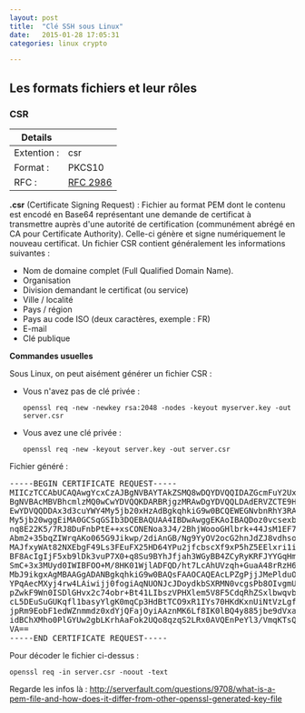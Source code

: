 ```yaml
---
layout: post
title:  "Clé SSH sous Linux"
date:   2015-01-28 17:05:31
categories: linux crypto

---
```


Les formats fichiers et leur rôles
----------------------------------

### CSR

|          Details                     ||
|-------------|-------------------------|
| Extention : | csr                     |
| Format    : | PKCS10                  |
| RFC       : | [RFC 2986][RFC-2986]    |


**.csr** (Certificate Signing Request) :
Fichier au format PEM dont le contenu est encodé en Base64 représentant une
demande de certificat à transmettre auprès d'une autorité de certification
(communément abrégé en CA pour Certificate Authority). Celle-ci génère et
signe numériquement le nouveau certificat. Un fichier CSR contient
généralement les informations suivantes :

- Nom de domaine complet (Full Qualified Domain Name).
- Organisation
- Division demandant le certificat (ou service)
- Ville / localité
- Pays / région
- Pays au code ISO (deux caractères, exemple : FR)
- E-mail
- Clé publique


**Commandes usuelles**

Sous Linux, on peut aisément générer un fichier CSR :

- Vous n'avez pas de clé privée :  
  ```
  openssl req -new -newkey rsa:2048 -nodes -keyout myserver.key -out server.csr
  ```

- Vous avez une clé privée :  
  ```
  openssl req -new -keyout server.key -out server.csr
  ```

Fichier généré :
<pre>
-----BEGIN CERTIFICATE REQUEST-----
MIICzTCCAbUCAQAwgYcxCzAJBgNVBAYTAkZSMQ8wDQYDVQQIDAZGcmFuY2UxDjAM
BgNVBAcMBVBhcmlzMQ0wCwYDVQQKDARBRjgzMRAwDgYDVQQLDAdERVZCTE9HMRUw
EwYDVQQDDAx3d3cuYWY4My5jb20xHzAdBgkqhkiG9w0BCQEWEGNvbnRhY3RAYWY4
My5jb20wggEiMA0GCSqGSIb3DQEBAQUAA4IBDwAwggEKAoIBAQDoz0vcsexbvnYU
nq8E22K5/7RJ8DuFnbPtE++xsCONENoa3J4/2BhjWoooGHlbrk+44JsM1EF7WW6k
Abm2+35bqZIWrqAKo065G9Jikwp/2diAnGB/Ng9YyOV2ocG2hnJdZJ8vdhsou9jX
MAJfxyWAt82NXEbgF49Ls3FEuFX25HD64YPu2jfcbscXf9xP5hZ5EElxri1iMQ1W
BF8AcIgIjF5xb9lDk3vuP7X0+q8Su9BYhJfjah3WGyBB4ZCyRyKRFJYYGqHmSAG3
SmC+3x3MUyd0IWIBFOO+M/8HK01WjlADFQD/ht7LcAhUVzqh+GuaA48rRzH6Dt1m
MbJ9ikgxAgMBAAGgADANBgkqhkiG9w0BAQsFAAOCAQEAcLPZgPjjJMePlduO3CG/
YPqAecMXyj4rw4LAiwijj0fogiAqNUONJcJDoydkbSXRMN0vcgsPb8OIvgmUz1ba
pZwkF9Wn0ISDlGHvx2c74obr+Bt41LIbszVPHXlem5V8F5CdqRhZSxlbwqvbG1EP
cL5DEuSuGUKqfl1basyYlgK0mqCp3HdBtTCO9xR1IYs70HKdKxnUiNtVzLgfiNYJ
jpRm9EobF1edWZnmmdz0xdYjQFajOyiAAznMK6Lf8IK0lBQ4y885jbe9dVxaELeG
idBChXMho0PlGYUw2gbLKrhAaFok2UQo8qzqS2LRx0AVQEnPeYl3/VmqKTsQRor9
VA==
-----END CERTIFICATE REQUEST-----
</pre>

Pour décoder le fichier ci-dessus :  
```
openssl req -in server.csr -noout -text
```


Regarde les infos là :
http://serverfault.com/questions/9708/what-is-a-pem-file-and-how-does-it-differ-from-other-openssl-generated-key-file

[RFC-2986]:       https://tools.ietf.org/html/rfc2986
